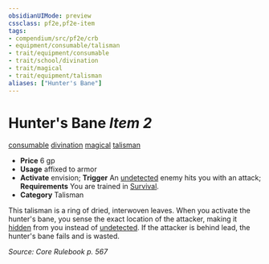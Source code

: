 ```yaml
---
obsidianUIMode: preview
cssclass: pf2e,pf2e-item
tags:
- compendium/src/pf2e/crb
- equipment/consumable/talisman
- trait/equipment/consumable
- trait/school/divination
- trait/magical
- trait/equipment/talisman
aliases: ["Hunter's Bane"]
---
```

# Hunter's Bane *Item 2*  
[consumable](consumable.md)  [divination](divination.md)  [magical](magical.md)  [talisman](talisman.md)  

- **Price** 6 gp
- **Usage** affixed to armor
- **Activate** envision; **Trigger** An [undetected](conditions.md#Undetected) enemy hits you with an attack; **Requirements** You are trained in [Survival](../../skills.md#Survival).
- **Category** Talisman

This talisman is a ring of dried, interwoven leaves. When you activate the hunter's bane, you sense the exact location of the attacker, making it [hidden](conditions.md#Hidden) from you instead of [undetected](conditions.md#Undetected). If the attacker is behind lead, the hunter's bane fails and is wasted.

*Source: Core Rulebook p. 567*